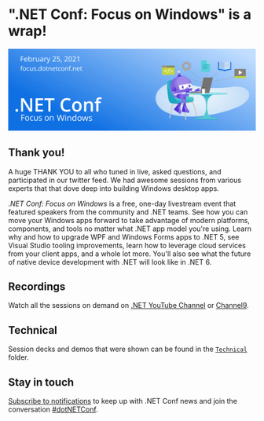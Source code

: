 # ".NET Conf: Focus on Windows" is a wrap!
[![](Creative/Windows-550x182.png)](https://focus.dotnetconf.net)

## Thank you!

A huge THANK YOU to all who tuned in live, asked questions, and participated in our twitter feed. We had awesome sessions from various experts that that dove deep into building Windows desktop apps. 

*.NET Conf: Focus on Windows* is a free, one-day livestream event that featured speakers from the community and .NET teams. See how you can move your Windows apps forward to take advantage of modern platforms, components, and tools no matter what .NET app model you're using. Learn why and how to upgrade WPF and Windows Forms apps to .NET 5, see Visual Studio tooling improvements, learn how to leverage cloud services from your client apps, and a whole lot more. You'll also see what the future of native device development with .NET will look like in .NET 6.

## Recordings 
Watch all the sessions on demand on [.NET YouTube Channel](https://www.youtube.com/playlist?list=PLdo4fOcmZ0oUQ42lnr4bDYfStYe_5rKS0) or [Channel9](https://channel9.msdn.com/Events/dotnetConf/Focus-on-Windows).

## Technical
Session decks and demos that were shown can be found in the [`Technical`](Technical) folder. 

## Stay in touch
[Subscribe to notifications](http://eepurl.com/gvEhgX) to keep up with .NET Conf news and join the conversation [#dotNETConf](https://twitter.com/search?q=%23dotnetconf).

